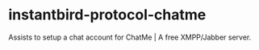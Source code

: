 instantbird-protocol-chatme
===========================

Assists to setup a chat account for ChatMe | A free XMPP/Jabber server.
